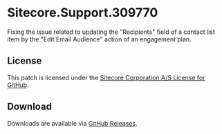# Sitecore.Support.309770
Fixing the issue related to updating the &quot;Recipients&quot; field of a contact list item by the &quot;Edit Email Audience&quot; action of an engagement plan.

## License  
This patch is licensed under the [Sitecore Corporation A/S License for GitHub](https://github.com/sitecoresupport/Sitecore.Support.309770/blob/master/LICENSE).  

## Download  
Downloads are available via [GitHub Releases](https://github.com/sitecoresupport/Sitecore.Support.309770/releases).  
